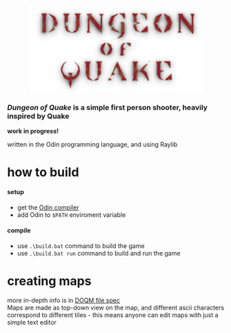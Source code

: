 <p align="center">
  <img src="/build/assets/textures/dungeon_of_quake_logo.png" width="400">  
</p>
  
### *Dungeon of Quake* is a simple first person shooter, heavily inspired by Quake
**work in progress!**

written in the Odin programming language, and using Raylib

# how to build
#### setup
- get the [Odin compiler](https://github.com/odin-lang/Odin)
- add Odin to `$PATH` enviroment variable
#### compile
- use `.\build.bat` command to build the game  
- use `.\build.bat run` command to build and run the game  



# creating maps
more in-depth info is in [DOQM file spec](doqm_format_spec.md)  
Maps are made as top-down view on the map, and different ascii characters correspond to different tiles - this means anyone can edit maps with just a simple text editor
